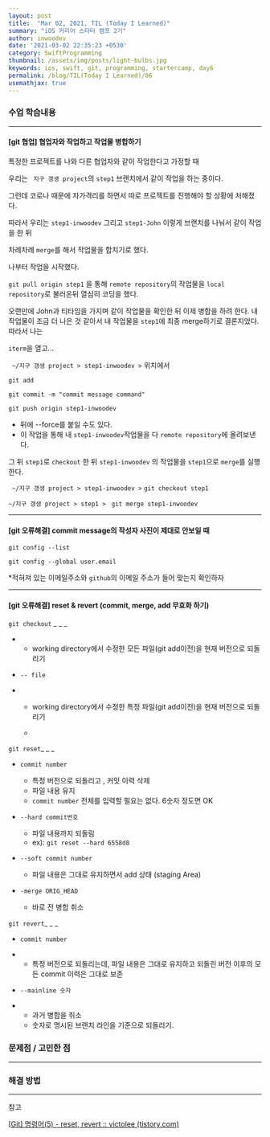```yaml
---
layout: post
title:  "Mar 02, 2021, TIL (Today I Learned)"
summary: "iOS 커리어 스타터 캠프 2기"
author: inwoodev
date: '2021-03-02 22:35:23 +0530'
category: SwiftProgramming
thumbnail: /assets/img/posts/light-bulbs.jpg
keywords: ios, swift, git, programming, startercamp, day6
permalink: /blog/TIL(Today I Learned)/06
usemathjax: true
---
```


### 수업 학습내용

---

#### [git 협업] 협업자와 작업하고 작업물 병합하기

특정한 프로젝트를 나와 다른 협업자와 같이 작업한다고 가정할 때

우리는 ` 지구 갱생 project`의 `step1` 브랜치에서 같이 작업을  하는  중이다.

그런데 코로나 때문에 자가격리를 하면서 따로 프로젝트를 진행해야 할 상황에 처해졌다.

따라서 우리는 `step1-inwoodev` 그리고 `step1-John` 이렇게 브랜치를 나눠서 같이 작업을 한 뒤

차례차례 `merge`를 해서 작업물을 합치기로 했다.

나부터 작업을 시작했다.

`git pull origin step1` 을 통해 `remote repository`의 작업물을 `local repository`로 불러온뒤 열심히 코딩을 했다.



오랜만에 John과 티타임을 가지며 같이 작업물을 확인한 뒤 이제 병합을 하려 한다. 내 작업물이 조금 더 나은 것 같아서 내 작업물을 `step1`에 최종 merge하기로 결론지었다. 따라서 나는

`iterm`을 열고...



` ~/지구 갱생 project > step1-inwoodev >` 위치에서

`git add `

`git commit -m "commit message command"`

`git push origin step1-inwoodev`

* 뒤에 --force를 붙일 수도 있다.
* 이 작업을 통해 내 `step1-inwoodev`작업물을 다 `remote repository`에 올려보낸다.



그 뒤 `step1`로 `checkout` 한 뒤 `step1-inwoodev` 의 작업물을 `step1`으로  `merge`를 실행한다.

` ~/지구 갱생 project > step1-inwoodev >` `git checkout step1`

`~/지구 갱생 project > step1 >` ` git merge step1-inwoodev`

---

#### [git 오류해결] commit message의 작성자 사진이 제대로 안보일 때

`git config --list` 

`git config --global user.email` 

*적혀져 있는 이메일주소와 `github`의 이메일 주소가 들어 맞는지 확인하자

---

#### [git 오류해결] reset & revert (commit, merge, add 무효화 하기)

`git checkout` _ _ _

- - working directory에서 수정한 모든 파일(git add이전)을 현재 버전으로 되돌리기

- `-- file`

- - working directory에서 수정한 특정 파일(git add이전)을 현재 버전으로 되돌리기

  - 

`git reset`_ _ _

- `commit number`
  - 특정 버전으로 되돌리고 , 커밋 이력 삭제
  - 파일 내용 유지
  - `commit number` 전체를 입력할 필요는 없다. 6숫자 정도면 OK

- `--hard commit번호`

  - 파일 내용까지 되돌림
  - ex):  `git reset --hard 6558d8`

- `--soft commit number`

  - 파일 내용은 그대로 유지하면서 add 상태 (staging Area)

- `-merge ORIG_HEAD`

  - 바로 전 병합 취소

  

`git revert`_ _ _

- `commit number`

- - 특정 버전으로 되돌리는데, 파일 내용은 그대로 유지하고 되돌린 버전 이후의 모든 commit 이력은 그대로 보존

- `--mainline 숫자`

- - 과거 병합을 취소
  - 숫자로 명시된 브랜치 라인을 기준으로 되돌리기.



### 문제점 / 고민한 점

---



### 해결 방법

---

참고

[[Git\] 명령어(5) - reset, revert :: victolee (tistory.com)](https://victorydntmd.tistory.com/79?category=682764)

